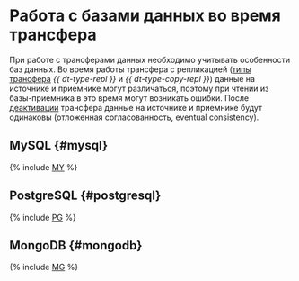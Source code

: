 # Работа с базами данных во время трансфера

При работе с трансферами данных необходимо учитывать особенности баз данных.
Во время работы трансфера с репликацией ([типы трансфера](../concepts/index.md#transfer-type) _{{ dt-type-repl }}_ и _{{ dt-type-copy-repl }}_) данные на источнике и приемнике могут различаться, поэтому при чтении из базы-приемника в это время могут возникать ошибки. После [деактивации](./transfer.md#deactivate) трансфера данные на источнике и приемнике будут одинаковы (отложенная согласованность, eventual consistency).

## MySQL {#mysql}

{% include [MY](../../_includes/data-transfer/endpoints/sources/mysql-work-with-db.md) %}

## PostgreSQL {#postgresql}

{% include [PG](../../_includes/data-transfer/endpoints/sources/pg-work-with-db.md) %}

## MongoDB {#mongodb}

{% include [MG](../../_includes/data-transfer/endpoints/sources/mongo-work-with-db.md) %}